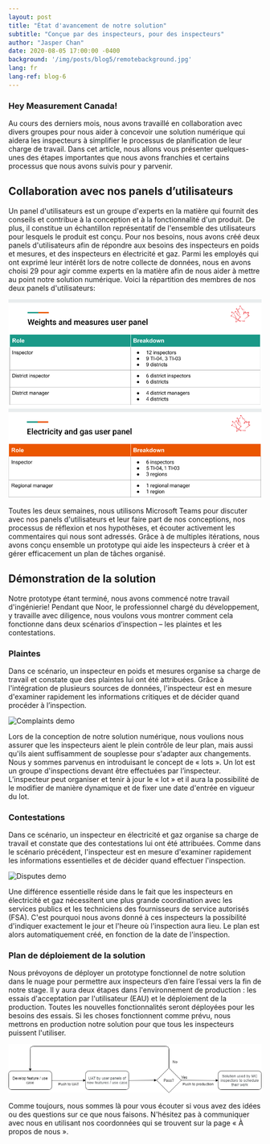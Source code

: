 ```yaml
---
layout: post
title: "État d'avancement de notre solution"
subtitle: "Conçue par des inspecteurs, pour des inspecteurs"
author: "Jasper Chan"
date: 2020-08-05 17:00:00 -0400
background: '/img/posts/blog5/remotebackground.jpg'
lang: fr
lang-ref: blog-6
---
```


<h3>Hey Measurement Canada!</h3>

<p>Au cours des derniers mois, nous avons travaillé en collaboration avec divers groupes pour nous aider à concevoir une solution numérique qui aidera les inspecteurs à simplifier le processus de planification de leur charge de travail. Dans cet article, nous allons vous présenter quelques-unes des étapes importantes que nous avons franchies et certains processus que nous avons suivis pour y parvenir.</p>

<h2 class="section-heading">Collaboration avec nos panels d’utilisateurs</h2>
<p>Un panel d'utilisateurs est un groupe d'experts en la matière qui fournit des conseils et contribue à la conception et à la fonctionnalité d'un produit. De plus, il constitue un échantillon représentatif de l'ensemble des utilisateurs pour lesquels le produit est conçu. Pour nos besoins, nous avons créé deux panels d'utilisateurs afin de répondre aux besoins des inspecteurs en poids et mesures, et des inspecteurs en électricité et gaz. Parmi les employés qui ont exprimé leur intérêt lors de notre collecte de données, nous en avons choisi 29 pour agir comme experts en la matière afin de nous aider à mettre au point notre solution numérique. Voici la répartition des membres de nos deux panels d'utilisateurs:</p>

<img class="img-fluid img_border" src="/img/posts/blog6/WMpanel_en.png" alt="Weights and measures panel breakdown">

<img class="img-fluid img_border" src="/img/posts/blog6/EGpanel_en.png" alt="Electricity and gas panel breakdown">

<p>Toutes les deux semaines, nous utilisons Microsoft Teams pour discuter avec nos panels d'utilisateurs et leur faire part de nos conceptions, nos processus de réflexion et nos hypothèses, et écouter activement les commentaires qui nous sont adressés. Grâce à de multiples itérations, nous avons conçu ensemble un prototype qui aide les inspecteurs à créer et à gérer efficacement un plan de tâches organisé.</p>

<h2 class="section-heading">Démonstration de la solution</h2>
<p>Notre prototype étant terminé, nous avons commencé notre travail d'ingénierie! Pendant que Noor, le professionnel chargé du développement, y travaille avec diligence, nous voulons vous montrer comment cela fonctionne dans deux scénarios d’inspection – les plaintes et les contestations.</p>

<h3 class="section-heading">Plaintes</h3>
<p>Dans ce scénario, un inspecteur en poids et mesures organise sa charge de travail et constate que des plaintes lui ont été attribuées. Grâce à l'intégration de plusieurs sources de données, l'inspecteur est en mesure d'examiner rapidement les informations critiques et de décider quand procéder à l’inspection. </p>

<img class="img-fluid img_border" src="/img/posts/blog6/complaintsdemo.gif" alt="Complaints demo">

<p>Lors de la conception de notre solution numérique, nous voulions nous assurer que les inspecteurs aient le plein contrôle de leur plan, mais aussi qu'ils aient suffisamment de souplesse pour s'adapter aux changements. Nous y sommes parvenus en introduisant le concept de « lots ». Un lot est un groupe d'inspections devant être effectuées par l’inspecteur. L’inspecteur peut organiser et tenir à jour le « lot » et il aura la possibilité de le modifier de manière dynamique et de fixer une date d'entrée en vigueur du lot.</p>

<h3 class="section-heading">Contestations</h3>
<p>Dans ce scénario, un inspecteur en électricité et gaz organise sa charge de travail et constate que des contestations lui ont été attribuées. Comme dans le scénario précédent, l'inspecteur est en mesure d'examiner rapidement les informations essentielles et de décider quand effectuer l'inspection.</p>

<img class="img-fluid img_border" src="/img/posts/blog6/disputesdemo.gif" alt="Disputes demo">

<p>Une différence essentielle réside dans le fait que les inspecteurs en électricité et gaz nécessitent une plus grande coordination avec les services publics et les techniciens des fournisseurs de service autorisés (FSA). C'est pourquoi nous avons donné à ces inspecteurs la possibilité d'indiquer exactement le jour et l'heure où l'inspection aura lieu. Le plan est alors automatiquement créé, en fonction de la date de l'inspection.</p>

<h3 class="section-heading">Plan de déploiement de la solution</h3>
<p>Nous prévoyons de déployer un prototype fonctionnel de notre solution dans le nuage pour permettre aux inspecteurs d’en faire l’essai vers la fin de notre stage. Il y aura deux étapes dans l'environnement de production : les essais d'acceptation par l'utilisateur (EAU) et le déploiement de la production. Toutes les nouvelles fonctionnalités seront déployées pour les besoins des essais. Si les choses fonctionnent comme prévu, nous mettrons en production notre solution pour que tous les inspecteurs puissent l'utiliser.</p>

<img class="img-fluid img_border" src="/img/posts/blog6/rolloutchart_en.png" alt="Solution rollout flow">

<p>Comme toujours, nous sommes là pour vous écouter si vous avez des idées ou des questions sur ce que nous faisons. N'hésitez pas à communiquer avec nous en utilisant nos coordonnées qui se trouvent sur la page « À propos de nous ».</p>
